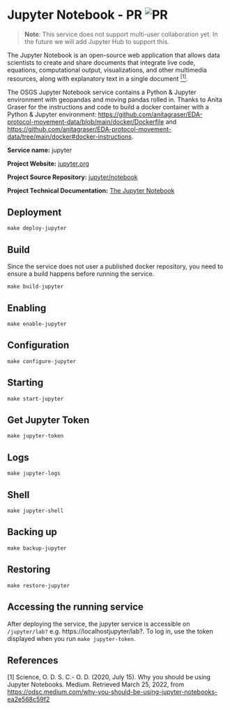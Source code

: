 # Jupyter Notebook - PR ![PR](https://img.shields.io/badge/pr-green?style=for-the-badge)

> **Note**: This service does not support multi-user collaboration yet. In the future we will add Jupyter Hub to support this.

The Jupyter Notebook is an open-source web application that allows data scientists to create and share documents that integrate live code, equations, computational output, visualizations, and other multimedia resources, along with explanatory text in a single document [<sup>[1]</sup>](#1).

The OSGS Jupyter Notebook service contains a Python & Jupyter environment with geopandas and moving pandas rolled in. Thanks to Anita Graser for the instructions and code to build a docker container with a Python & Jupyter environment: https://github.com/anitagraser/EDA-protocol-movement-data/blob/main/docker/Dockerfile and https://github.com/anitagraser/EDA-protocol-movement-data/tree/main/docker#docker-instructions.

**Service name:** jupyter

**Project Website:** [jupyter.org](https://jupyter.org/)

**Project Source Repository:** [jupyter/notebook](https://github.com/jupyter/notebook)

**Project Technical Documentation:** [The Jupyter Notebook](https://jupyter-notebook.readthedocs.io/en/latest/)

## Deployment 

```
make deploy-jupyter
```
## Build 

Since the service does not user a published docker repository, you need to ensure a build happens before running the service. 

```
make build-jupyter
```

## Enabling

```
make enable-jupyter
```

## Configuration 

```
make configure-jupyter
```

## Starting

```
make start-jupyter
```

## Get Jupyter Token

```
make jupyter-token
```

## Logs

```
make jupyter-logs
```

## Shell

```
make jupyter-shell
```

## Backing up

```
make backup-jupyter
```

## Restoring 

```
make restore-jupyter
```

## Accessing the running service

After deploying the service, the jupyter service is accessible on `/jupyter/lab?` e.g. https://localhostjupyter/lab?. To log in, use the token displayed when you run `make jupyter-token`.

## References

<a id="1">[1]</a> Science, O. D. S. C.- O. D. (2020, July 15). Why you should be using Jupyter Notebooks. Medium. Retrieved March 25, 2022, from https://odsc.medium.com/why-you-should-be-using-jupyter-notebooks-ea2e568c59f2 